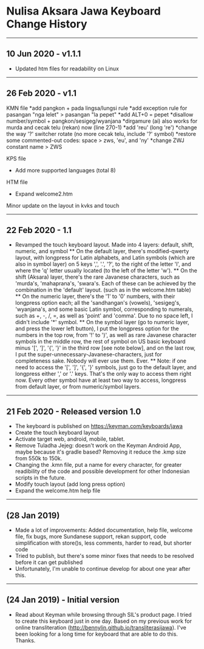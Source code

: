 Nulisa Aksara Jawa Keyboard Change History
=======================

-----------------
10 Jun 2020 - v1.1.1
-----------------
* Updated htm files for readability on Linux

-----------------
26 Feb 2020 - v1.1
-----------------
KMN file
*add pangkon + pada lingsa/lungsi rule
*add exception rule for pasangan "nga lelet" > pasangan "la pepet"
*add ALT+0 = pepet
*disallow number/symbol + pangkon/sesigeg/wyanjana
*dirgamure (ai) also works for murda and cecak telu (rekan) now (line 270-1)
*add 'reu' (long 're')
*change the way '?' switcher rotate (no more cecak telu, include '?' symbol)
*restore some commented-out codes: space > zws, 'eu', and 'ny'
*change ZWJ constant name > ZWS

KPS file
* Add more supported languages (total 8)

HTM file
* Expand welcome2.htm

Minor update on the layout in kvks and touch

-----------------
22 Feb 2020 - 1.1
-----------------
* Revamped the touch keyboard layout. Made into 4 layers: default, shift, numeric, and symbol
** On the default layer, there's modified-qwerty layout, with longpress for Latin alphabets, and Latin symbols (which are also in symbol layer) on 5 keys ',', '.', '?', to the right of the letter 'l', and where the 'q' letter usually located (to the left of the letter 'w').
** On the shift (Aksara) layer, there's the rare Javanese characters, such as 'murda's, 'mahaprana's, 'swara's. Each of these can be achieved by the combination in the 'default' layout. (such as in the welcome.htm table)
** On the numeric layer, there's the '1' to '0' numbers, with their longpress option each; all the 'sandhangan's (vowels), 'sesigeg's, 'wyanjana's, and some basic Latin symbol, corresponding to numerals, such as +, -, /, =, as well as 'point' and 'comma'. Due to no space left, I didn't include '*' symbol.
** On the symbol layer (go to numeric layer, and press the lower left button), I put the longpress option for the numbers in the top row, from '!' to ')', as well as rare Javanese character symbols in the middle row, the rest of symbol on US basic keyboard minus '[', ']', '{', '}' in the third row [see note below], and on the last row, I put the super-unnecessary-Javanese-characters, just for completeness sake. Nobody will ever use them. Ever.
** Note: if one need to access the '[', ']', '{', '}' symbols, just go to the default layer, and longpress either ',' or '.' keys. That's the only way to access them right now. Every other symbol have at least two way to access, longpress from default layer, or from numeric/symbol layers.

-----------------
21 Feb 2020 - Released version 1.0
-----------------
* The keyboard is published on https://keyman.com/keyboards/jawa
* Create the touch keyboard layout
* Activate target web, android, mobile, tablet.
* Remove Tuladha Jejeg: doesn't work on the Keyman Android App, maybe because it's gradle based? Removing it reduce the .kmp size from 550k to 150k.
* Changing the .kmn file, put a name for every character, for greater readibility of the code and possible development for other Indonesian scripts in the future.
* Modify touch layout (add long press option)
* Expand the welcome.htm help file

-----------------
(28 Jan 2019)
-----------------

* Made a lot of improvements: Added documentation, help file, welcome file, fix bugs, more Sundanese support, rekan support, code simplification with store()s, less comments, harder to read, but shorter code
* Tried to publish, but there's some minor fixes that needs to be resolved before it can get published
* Unfortunately, I'm unable to continue develop for about one year after this.

-----------------
(24 Jan 2019) - Initial version
-----------------

* Read about Keyman while browsing through SIL's product page. I tried to create this keyboard just in one day. Based on my previous work for online transliteration (http://bennylin.github.io/transliterasijawa). I've been looking for a long time for keyboard that are able to do this. Thanks.

